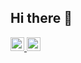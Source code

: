 ## Hi there 👋
<a href="https://www.linkedin.com/in/thirza12/">
    <img src="https://cdn-icons-png.flaticon.com/128/3536/3536505.png" width="22px">
</a>
<a href="https://leetcode.com/u/Thirza/">
    <img src="https://cdn.iconscout.com/icon/free/png-512/free-leetcode-3521542-2944960.png?f=webp&w=256" width="22px">
</a>
<!--
**Thirza-12/Thirza-12** is a ✨ _special_ ✨ repository because its `README.md` (this file) appears on your GitHub profile.

Here are some ideas to get you started:

- 🔭 I’m currently working on ...
- 🌱 I’m currently learning ...
- 👯 I’m looking to collaborate on ...
- 🤔 I’m looking for help with ...
- 💬 Ask me about ...
- 📫 How to reach me: ...
- 😄 Pronouns: ...
- ⚡ Fun fact: ...
-->
